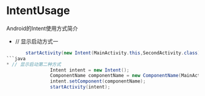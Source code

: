 # IntentUsage
Android的Intent使用方式简介
* // 显示启动方式一
```java
       startActivity(new Intent(MainActivity.this,SecondActivity.class));
```java
* // 显示启动第二种方式
                Intent intent = new Intent();
                ComponentName componentName = new ComponentName(MainActivity.this,SecondActivity.class);
                intent.setComponent(componentName);
                startActivity(intent);

